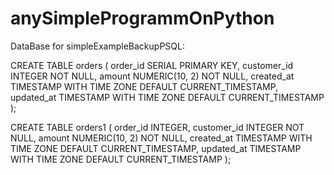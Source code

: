 # anySimpleProgrammOnPython

DataBase for simpleExampleBackupPSQL:

CREATE TABLE orders (
    order_id SERIAL PRIMARY KEY,
    customer_id INTEGER NOT NULL,
    amount NUMERIC(10, 2) NOT NULL,
    created_at TIMESTAMP WITH TIME ZONE DEFAULT CURRENT_TIMESTAMP,
    updated_at TIMESTAMP WITH TIME ZONE DEFAULT CURRENT_TIMESTAMP
);

CREATE TABLE orders1 (
    order_id INTEGER,
    customer_id INTEGER NOT NULL,
    amount NUMERIC(10, 2) NOT NULL,
    created_at TIMESTAMP WITH TIME ZONE DEFAULT CURRENT_TIMESTAMP,
    updated_at TIMESTAMP WITH TIME ZONE DEFAULT CURRENT_TIMESTAMP
);
